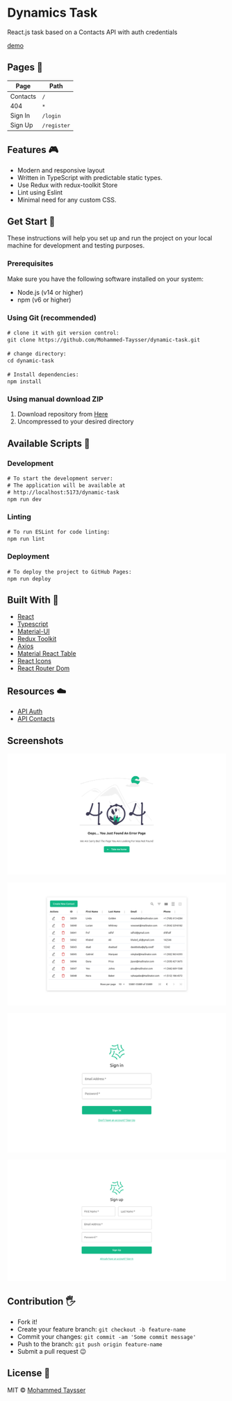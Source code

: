 # Dynamics Task

React.js task based on a Contacts API with auth credentials

[demo](https://mohammed-taysser.github.io/dynamic-task)

## Pages 📃

| Page     | Path        |
| -------- | ----------- |
| Contacts | `/`         |
| 404      | `*`         |
| Sign In  | `/login`    |
| Sign Up  | `/register` |

## Features 🎮

- Modern and responsive layout
- Written in TypeScript with predictable static types.
- Use Redux with redux-toolkit Store
- Lint using Eslint
- Minimal need for any custom CSS.

## Get Start 🚀

These instructions will help you set up and run the project on your local machine for development and testing purposes.

### Prerequisites

Make sure you have the following software installed on your system:

- Node.js (v14 or higher)
- npm (v6 or higher)

### Using Git (recommended)

```shell
# clone it with git version control:
git clone https://github.com/Mohammed-Taysser/dynamic-task.git

# change directory:
cd dynamic-task

# Install dependencies:
npm install
```

### Using manual download ZIP

1. Download repository from [Here](https://minhaskamal.github.io/DownGit/#/home?url=https://github.com/Mohammed-Taysser/dynamic-task)
2. Uncompressed to your desired directory

## Available Scripts 🤖

### Development

```shell
# To start the development server:
# The application will be available at
# http://localhost:5173/dynamic-task
npm run dev
```

### Linting

```shell
# To run ESLint for code linting:
npm run lint
```

### Deployment

```shell
# To deploy the project to GitHub Pages:
npm run deploy
```

## Built With 🧰

- [React](https://reactjs.org/)
- [Typescript](https://www.typescriptlang.org/)
- [Material-UI](https://mui.com/)
- [Redux Toolkit](https://redux-toolkit.js.org/)
- [Axios](https://axios-http.com/)
- [Material React Table](https://www.material-react-table.com/)
- [React Icons](https://react-icons.github.io/react-icons)
- [React Router Dom](https://reactrouter.com/en/main)

## Resources ☁️

- [API Auth](http://62.171.166.157:5050/)
- [API Contacts](http://62.171.166.157:5050/api/contact/)

## Screenshots

![404](assets/images/pages/404.png)

![contacts](assets/images/pages/contacts.png)

![login](assets/images/pages/login.png)

![register](assets/images/pages/register.png)

## Contribution 🖐️

- Fork it!
- Create your feature branch: `git checkout -b feature-name`
- Commit your changes: `git commit -am 'Some commit message'`
- Push to the branch: `git push origin feature-name`
- Submit a pull request 😉

## License 📜

MIT © [Mohammed Taysser](https://github.com/mohammed-Taysser/)
